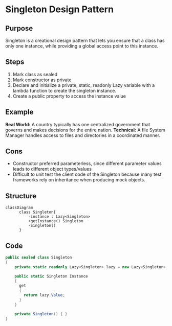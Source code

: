 # Singleton Design Pattern

## Purpose
Singleton is a creational design pattern that lets you ensure that a class has only one instance, while providing a global access point to this instance.

## Steps
1. Mark class as sealed
2. Mark constructor as private
3. Declare and initialize a private, static, readonly Lazy<T> variable with a lambda function to create the singleton instance.
4. Create a public property to access the instance value

## Example
**Real World:** A country typically has one centralized government that governs and makes decisions for the entire nation.
**Technical:** A file System Manager handles access to files and directories in a coordinated manner.

## Cons
- Constructor preferred parameterless, since different parameter values leads to different object types/values
- Difficult to unit test the client code of the Singleton because many test frameworks rely on inheritance when producing mock objects.

## Structure
```mermaid
classDiagram
      class Singleton{
          -instance : Lazy<Singleton>
          +getInstance() Singleton
          -Singleton()
      }
```

## Code
```csharp
public sealed class Singleton
{
    private static readonly Lazy<Singleton> lazy = new Lazy<Singleton>(() => new Singleton());

    public static Singleton Instance
    {
      get
      {
        return lazy.Value;
      }
    }

    private Singleton() { }
}
```
